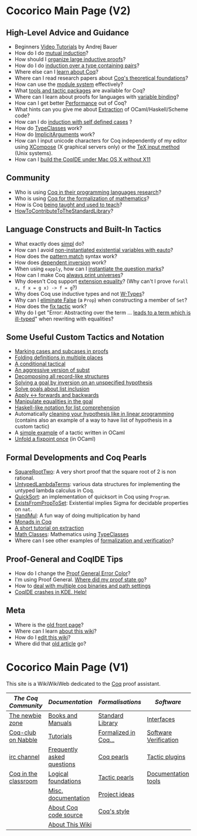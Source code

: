 Cocorico Main Page (V2)
=======================

High-Level Advice and Guidance
------------------------------

-   Beginners [Video Tutorials](http://www.youtube.com/view_play_list?p=DD40A96C2ED54E99) by Andrej Bauer
-   How do I do [mutual induction](Mutual%20Induction)?
-   How should I [organize large inductive proofs](Organizing%20Large%20Proofs)?
-   How do I do [induction over a type containing pairs](Induction%20over%20a%20type%20containing%20pairs)?
-   Where else can I [learn about Coq](Other%20Coq%20Resources)?
-   Where can I read research papers about [Coq's theoretical foundations](TheoryBehindCoq)?
-   How can use the [module system](ModuleSystem) effectively?
-   What [tools and tactic packages](Interfaces:) are available for Coq?
-   Where can I learn about proofs for languages with [variable binding](BindingRepresentation)?
-   How can I get better [Performance](Performance) out of Coq?
-   What hints can you give me about [Extraction](Extraction) of OCaml/Haskell/Scheme code?
-   How can I do [induction with self defined cases](InductionWithSelfDefinedCases) ?
-   How do [TypeClasses](TypeClasses) work?
-   How do [ImplicitArguments](ImplicitArguments) work?
-   How can I input unicode characters for Coq independently of my editor using [XCompose](XComposeAndNotations) (X graphical servers only) or the [TeX input method](TeXInputMethodForUnicodeNotations) (Unix systems).
-   How can I [build the CoqIDE under Mac OS X without X11](BuildingCoqOnMac)

Community
---------

-   Who is using [Coq in their programming languages research](List%20of%20Coq%20PL%20Projects)?
-   Who is using [Coq for the formalization of mathematics](List%20of%20Coq%20Math%20Projects)?
-   How is Coq [being taught and used to teach](CoqInTheClassroom)?
-   [HowToContributeToTheStandardLibrary](HowToContributeToTheStandardLibrary)?

Language Constructs and Built-In Tactics
----------------------------------------

-   What exactly does [simpl](simpl%20(tactic)) do?
-   How can I avoid [non-instantiated existential variables with eauto](http://pauillac.inria.fr/pipermail/coq-club/2007/003186.html)?
-   How does the [pattern match](MatchAsInReturn) syntax work?
-   How does [dependent inversion](DependentInversion) work?
-   When using `eapply`, how can I [instantiate the question marks](ExistentialVariablesInEapply)?
-   How can I make Coq [always print universes](PrintingUniverses)?
-   Why doesn't Coq support [extension equality](extensional_equality)? (Why can't I prove `forall x, f x = g x) -> f = g`?)
-   Why does Coq use inductive types and not [W-Types](WTypeInsteadOfInductiveTypes)?
-   Why can I [eliminate False](FalseEqAcc) (a `Prop`) when constructing a member of `Set`?
-   How does the [fix tactic](Fix%20(tactic)) work?
-   Why do I get "Error: Abstracting over the term ... [leads to a term which is ill-typed](AbstractingOverTheTermLeadsToATermWhichIsIllTyped)" when rewriting with equalities?

Some Useful Custom Tactics and Notation
---------------------------------------

-   [Marking cases and subcases in proofs](Case%20(tactic))
-   [Folding definitions in multiple places](Folding%20tactics)
-   [A conditional tactical](if/then/else%20(tactical))
-   [An aggressive version of subst](subst++%20(tactic))
-   [Decomposing all record-like structures](decompose%20records%20(tactic))
-   [Solving a goal by inversion on an unspecified hypothesis](solve%20by%20inversion%20(tactic))
-   [Solve goals about list inclusion](InTac)
-   [Apply &lt;-&gt; forwards and backwards](AppFwdRev)
-   [Manipulate equalities in the goal](LhsRhsTactic)
-   [Haskell-like notation for list comprehension](ListComprehensionNotation)
-   Automatically [cleaning your hypothesis like in linear programming](LinearTactics) (contains also an example of a way to have list of hypothesis in a custom tactic)
-   A [simple example](evar_match) of a tactic written in OCaml
-   [Unfold a fixpoint once](UnfoldFixpointOnce) (in OCaml)

Formal Developments and Coq Pearls
----------------------------------

-   [SquareRootTwo](SquareRootTwo): A very short proof that the square root of 2 is non rational.
-   [UntypedLambdaTerms](UntypedLambdaTerms): various data structures for implementing the untyped lambda calculus in Coq.
-   [QuickSort](http://www.lri.fr/~sozeau/research/russell/quicksort.html): an implementation of quicksort in Coq using `Program`.
-   [ExistsFromPropToSet](ExistsFromPropToSet): Existential implies Sigma for decidable properties on `nat`.
-   [HandMul](HandMul): A fun way of doing multiplication by hand
-   [Monads in Coq](AUGER_Monad)
-   [A short tutorial on extraction](AUGER_ExtractionTuto)
-   [Math Classes](MathClasses): Mathematics using [TypeClasses](TypeClasses)
-   Where can I see other examples of [formalization and verification](FormalizedAndVerified)?

Proof-General and CoqIDE Tips
-----------------------------

-   How do I change the [Proof General Error Color](Proof%20General%20Error%20Color)?
-   I'm using Proof General. [Where did my proof state go](Proof%20General%20Missing%20Proof%20State)?
-   How to [deal with multiple coq binaries and path settings](http://agda.posterous.com/multiple-coq-configurations-with-proof-genera)
-   [CoqIDE crashes in KDE. Help!](CoqIDE_crashes_under_KDE)

Meta
----

-   Where is the [old front page](OldFront)?
-   Where can I learn [about this wiki](AboutCocorico!)?
-   How do I [edit this wiki](EditingCocorico)?
-   Where did that [old article](OtherContents) go?

Cocorico Main Page (V1)
=======================

This site is a WikiWikiWeb dedicated to the [Coq](http://coq.inria.fr) proof assistant.

|*The Coq Community* | *Documentation* | *Formalisations* | *Software* |
|---|---|---|---|
|[The newbie zone](CoqNewbie) | [Books and Manuals](Documentation)         |[Standard Library](StandardLibrary)         |[Interfaces](Tools)             |
|[Coq-club on Nabble](http://www.nabble.com/Coq-f2323.html)|[Tutorials](Tutorials)                     |[Formalized in Coq...](FormalizedAndVerified)|[Software Verification](Tools) |
|[irc channel](irc://irc.freenode.net/#coq)                |[Frequently asked questions](FrequentlyAskedQuestions) |[Coq pearls](CoqPearls)      |[Tactic plugins](Tools)             |
|[Coq in the classroom](CoqInTheClassroom)                |[Logical foundations](TheoryBehindCoq)                 |[Tactic pearls](LtacPearls)  |[Documentation tools](Tools)        |
|                                                         |[Misc. documentation](SpecializedDocumentation)        |[Project ideas](ProjectIdeas)| |
|                                                         |[About Coq code source](CoqSource)                     |[Coq's style](CoqStyle)      | |
|                                                         |[About This Wiki](AboutCocorico!)                     | | |
